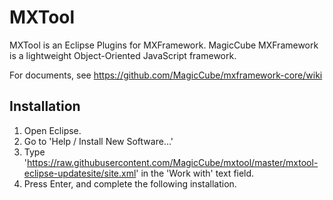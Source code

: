 MXTool
======
MXTool is an Eclipse Plugins for MXFramework. MagicCube MXFramework is a lightweight Object-Oriented JavaScript framework.

For documents, see https://github.com/MagicCube/mxframework-core/wiki

## Installation
1. Open Eclipse.
2. Go to 'Help / Install New Software...'
3. Type 'https://raw.githubusercontent.com/MagicCube/mxtool/master/mxtool-eclipse-updatesite/site.xml' in the 'Work with' text field.
4. Press Enter, and complete the following installation.
